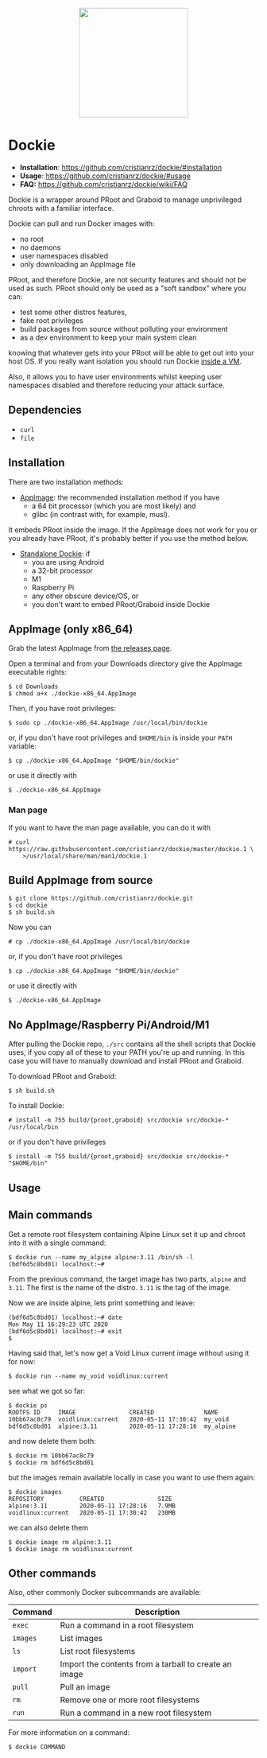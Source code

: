 <p align="center"><img src="docs/whale_small.png" width="220px"></p>

# Dockie

* **Installation**: https://github.com/cristianrz/dockie/#installation
* **Usage**: https://github.com/cristianrz/dockie/#usage
* **FAQ:** https://github.com/cristianrz/dockie/wiki/FAQ

Dockie is a wrapper around PRoot and Graboid to manage unprivileged chroots
with a familiar interface.

Dockie can pull and run Docker images with:

* no root
* no daemons
* user namespaces disabled
* only downloading an AppImage file

PRoot, and therefore Dockie, are not security features and should not be used
as such. PRoot should only be used as a "soft sandbox" where you can:

* test some other distros features,
* fake root privileges
* build packages from source without polluting your environment
* as a dev environment to keep your main system clean

knowing that whatever gets into your PRoot will be able to get out into your
host OS. If you really want isolation you should run Dockie
[inside a VM](https://github.com/cristianrz/dockie/wiki/Isolation).

Also, it allows you to have user environments whilst keeping user namespaces
disabled and therefore reducing your attack surface.

## Dependencies

* `curl`
* `file`

## Installation

There are two installation methods:

* [AppImage](https://github.com/cristianrz/dockie/#appimage-only-x86_64): the recommended installation method if you have
    * a 64 bit processor (which you are most likely) and
    * glibc (in contrast with, for example, musl).

It embeds PRoot inside the image. If the AppImage does not work for you or you already have PRoot, it's probably better if you use the method below.

* [Standalone Dockie](https://github.com/cristianrz/dockie/#no-appimage): if 
  * you are using Android
  * a 32-bit processor
  * M1
  * Raspberry Pi
  * any other obscure device/OS, or
  * you don't want to embed PRoot/Graboid inside Dockie

## AppImage (only x86_64)

Grab the latest AppImage from [the releases page](https://github.com/cristianrz/dockie/releases).

Open a terminal and from your Downloads directory give the AppImage executable rights:

```
$ cd Downloads
$ chmod a+x ./dockie-x86_64.AppImage
```

Then, if you have root privileges:

```
$ sudo cp ./dockie-x86_64.AppImage /usr/local/bin/dockie
```

or, if you don't have root privileges and `$HOME/bin` is inside your `PATH` variable:

```
$ cp ./dockie-x86_64.AppImage "$HOME/bin/dockie"
```

or use it directly with

```
$ ./dockie-x86_64.AppImage
```

### Man page

If you want to have the man page available, you can do it with

```
# curl https://raw.githubusercontent.com/cristianrz/dockie/master/dockie.1 \
    >/usr/local/share/man/man1/dockie.1
```

## Build AppImage from source

```
$ git clone https://github.com/cristianrz/dockie.git
$ cd dockie
$ sh build.sh
```

Now you can 

```
# cp ./dockie-x86_64.AppImage /usr/local/bin/dockie
```

or, if you don't have root privileges

```
$ cp ./dockie-x86_64.AppImage "$HOME/bin/dockie"
```

or use it directly with

```
$ ./dockie-x86_64.AppImage
```

## No AppImage/Raspberry Pi/Android/M1

After pulling the Dockie repo, `./src` contains all the shell scripts that Dockie uses, if you copy all of these to your PATH you're up and running. In this case you will have to manually download and install PRoot and Graboid.

To download PRoot and Graboid:

```
$ sh build.sh
```

To install Dockie:

```
# install -m 755 build/{proot,graboid} src/dockie src/dockie-* /usr/local/bin
```

or if you don't have privileges

```
$ install -m 755 build/{proot,graboid} src/dockie src/dockie-* "$HOME/bin"
```

## Usage

## Main commands

Get a remote root filesystem containing Alpine Linux
set it up and chroot into it with a single command:

```
$ dockie run --name my_alpine alpine:3.11 /bin/sh -l
(bdf6d5c8bd01) localhost:~#
```

From the previous command, the target image has two parts, `alpine` and `3.11`. The first is the name of the distro. `3.11` is the tag of the image.

Now we are inside alpine, lets print something and leave:

```
(bdf6d5c8bd01) localhost:~# date
Mon May 11 16:29:23 UTC 2020
(bdf6d5c8bd01) localhost:~# exit
$
```
 
Having said that, let's now get a Void Linux current image without using it for now:

```
$ dockie run --name my_void voidlinux:current
```

see what we got so far:

```
$ dockie ps
ROOTFS ID     IMAGE               CREATED              NAME
10bb67ac8c79  voidlinux:current   2020-05-11 17:30:42  my_void
bdf6d5c8bd01  alpine:3.11         2020-05-11 17:28:16  my_alpine
```

and now delete them both:

```
$ dockie rm 10bb67ac8c79
$ dockie rm bdf6d5c8bd01
```

but the images remain available locally in case you want to use them again:

```
$ dockie images
REPOSITORY          CREATED               SIZE
alpine:3.11         2020-05-11 17:28:16   7.9MB
voidlinux:current   2020-05-11 17:30:42   230MB
```

we can also delete them

```
$ dockie image rm alpine:3.11
$ dockie image rm voidlinux:current
```

## Other commands

Also, other commonly Docker subcommands are available:

| **Command** | **Description**                        |
| ---         | ---                                    |
| `exec`      | Run a command in a root filesystem     |
| `images`    | List images                            |
| `ls`        | List root filesystems                  |
| `import`    | Import the contents from a tarball to create an image |
| `pull`      | Pull an image                          |
| `rm`        | Remove one or more root filesystems    |
| `run`       | Run a command in a new root filesystem |

For more information on a command:

```
$ dockie COMMAND
```

